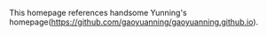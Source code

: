 This homepage references handsome Yunning's homepage(https://github.com/gaoyuanning/gaoyuanning.github.io).